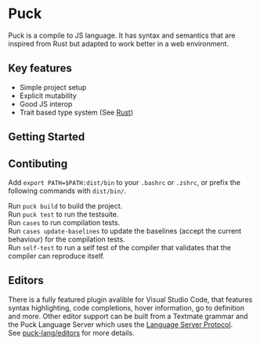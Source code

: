 # Puck

Puck is a compile to JS language.
It has syntax and semantics that are inspired from Rust but adapted to work 
better in a web environment.

## Key features
- Simple project setup
- Explicit mutability
- Good JS interop
- Trait based type system (See [Rust](https://doc.rust-lang.org/book/traits.html))

## Getting Started

## Contibuting
Add `export PATH=$PATH:dist/bin` to your `.bashrc` or `.zshrc`, or prefix the 
following commands with `dist/bin/`.

Run `puck build` to build the project.  
Run `puck test` to run the testsuite.  
Run `cases` to run compilation tests.  
Run `cases update-baselines` to update the baselines (accept the current behaviour) for the compilation tests.  
Run `self-test` to run a self test of the compiler that validates that the compiler can reproduce itself.

## Editors
There is a fully featured plugin avalible for Visual Studio Code, that features syntax highlighting, 
code completions, hover information, go to definition and more.
Other editor support can be built from a Textmate grammar and the Puck Language Server which uses
the [Language Server Protocol](https://github.com/Microsoft/language-server-protocol).  
See [puck-lang/editors](https://github.com/puck-lang/editors) for more details.
